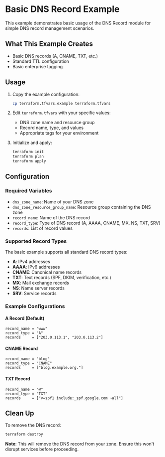 # Basic DNS Record Example

This example demonstrates basic usage of the DNS Record module for simple DNS record management scenarios.

## What This Example Creates

- Basic DNS records (A, CNAME, TXT, etc.)
- Standard TTL configuration
- Basic enterprise tagging

## Usage

1. Copy the example configuration:
   ```bash
   cp terraform.tfvars.example terraform.tfvars
   ```

2. Edit `terraform.tfvars` with your specific values:
   - DNS zone name and resource group
   - Record name, type, and values
   - Appropriate tags for your environment

3. Initialize and apply:
   ```bash
   terraform init
   terraform plan
   terraform apply
   ```

## Configuration

### Required Variables

- `dns_zone_name`: Name of your DNS zone
- `dns_zone_resource_group_name`: Resource group containing the DNS zone
- `record_name`: Name of the DNS record
- `record_type`: Type of DNS record (A, AAAA, CNAME, MX, NS, TXT, SRV)
- `records`: List of record values

### Supported Record Types

The basic example supports all standard DNS record types:
- **A**: IPv4 addresses
- **AAAA**: IPv6 addresses
- **CNAME**: Canonical name records
- **TXT**: Text records (SPF, DKIM, verification, etc.)
- **MX**: Mail exchange records
- **NS**: Name server records
- **SRV**: Service records

### Example Configurations

#### A Record (Default)
```hcl
record_name = "www"
record_type = "A"
records     = ["203.0.113.1", "203.0.113.2"]
```

#### CNAME Record
```hcl
record_name = "blog"
record_type = "CNAME"
records     = ["blog.example.org."]
```

#### TXT Record
```hcl
record_name = "@"
record_type = "TXT"
records     = ["v=spf1 include:_spf.google.com ~all"]
```

## Clean Up

To remove the DNS record:
```bash
terraform destroy
```

**Note**: This will remove the DNS record from your zone. Ensure this won't disrupt services before proceeding.